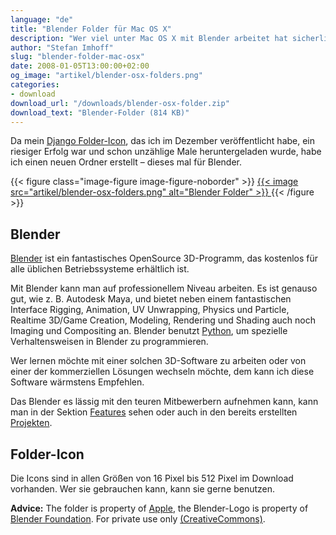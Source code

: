 ```yaml
---
language: "de"
title: "Blender Folder für Mac OS X"
description: "Wer viel unter Mac OS X mit Blender arbeitet hat sicherlich auch Ordner, in denen die eigenen Projekt-Dateien liegen. Das Blender-Ordner-Icon für Mac OS X zum KOSTENLOSEN Download."
author: "Stefan Imhoff"
slug: "blender-folder-mac-osx"
date: 2008-01-05T13:00:00+02:00
og_image: "artikel/blender-osx-folders.png"
categories:
- download
download_url: "/downloads/blender-osx-folder.zip"
download_text: "Blender-Folder (814 KB)"
---
```


Da mein [Django Folder-Icon](/2007/django-folder-mac-osx/ "Django Folder für Mac OS X Leopard • Notizen • Stefan Imhoff"), das ich im Dezember veröffentlicht habe, ein riesiger Erfolg war und schon unzählige Male heruntergeladen wurde, habe ich einen neuen Ordner erstellt – dieses mal für Blender.

{{< figure class="image-figure image-figure-noborder" >}}
<a href="/downloads/blender-osx-folder.zip">
  {{< image src="artikel/blender-osx-folders.png" alt="Blender Folder" >}}
</a>
{{< /figure >}}

## Blender

[Blender](https://www.blender.org/) ist ein fantastisches OpenSource 3D-Programm, das kostenlos für alle üblichen Betriebssysteme erhältlich ist.

Mit Blender kann man auf professionellem Niveau arbeiten. Es ist genauso gut, wie z. B. Autodesk Maya, und bietet neben einem fantastischen Interface Rigging, Animation, UV Unwrapping, Physics und Particle, Realtime 3D/Game Creation, Modeling, Rendering und Shading auch noch Imaging und Compositing an. Blender benutzt [Python](https://www.python.org/ "Python Programming Language -- Official Website"), um spezielle Verhaltensweisen in Blender zu programmieren.

Wer lernen möchte mit einer solchen 3D-Software zu arbeiten oder von einer der kommerziellen Lösungen wechseln möchte, dem kann ich diese Software wärmstens Empfehlen.

Das Blender es lässig mit den teuren Mitbewerbern aufnehmen kann, kann man in der Sektion [Features](https://www.blender.org/features/) sehen oder auch in den bereits erstellten [Projekten](https://www.blender.org/about/projects).

## Folder-Icon

Die Icons sind in allen Größen von 16 Pixel bis 512 Pixel im Download vorhanden. Wer sie gebrauchen kann, kann sie gerne benutzen.

**Advice:** The folder is property of [Apple](https://www.apple.com/ "Apple"), the Blender-Logo is property of [Blender Foundation](https://www.blender.org/). For private use only [(CreativeCommons)](https://creativecommons.org/licenses/by-nc-nd/3.0/deed.de "Creative Commons Attribution-Noncommercial-No Derivative Works 3.0 Unported").
